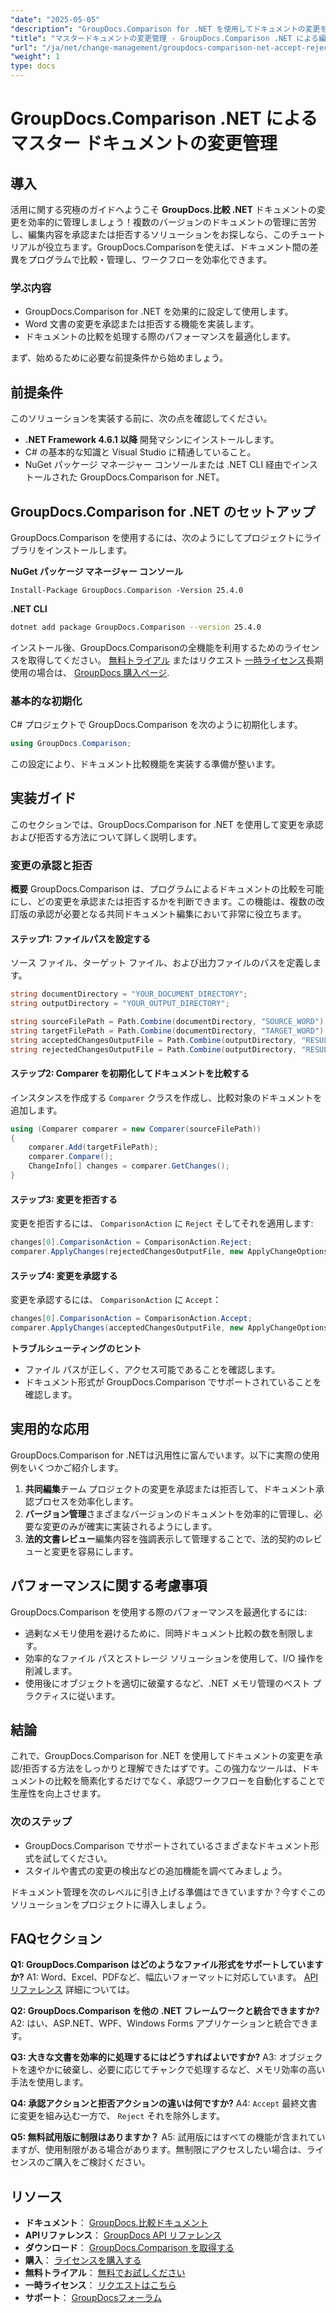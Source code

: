 ```yaml
---
"date": "2025-05-05"
"description": "GroupDocs.Comparison for .NET を使用してドキュメントの変更を管理する方法を学びます。Word 文書の編集内容をプログラムで比較、承認、または拒否することで、ワークフローを効率化します。"
"title": "マスタードキュメントの変更管理 - GroupDocs.Comparison .NET による編集の承認と拒否"
"url": "/ja/net/change-management/groupdocs-comparison-net-accept-reject-changes/"
"weight": 1
type: docs
---
```

# GroupDocs.Comparison .NET によるマスター ドキュメントの変更管理

## 導入

活用に関する究極のガイドへようこそ **GroupDocs.比較 .NET** ドキュメントの変更を効率的に管理しましょう！複数のバージョンのドキュメントの管理に苦労し、編集内容を承認または拒否するソリューションをお探しなら、このチュートリアルが役立ちます。GroupDocs.Comparisonを使えば、ドキュメント間の差異をプログラムで比較・管理し、ワークフローを効率化できます。

### 学ぶ内容
- GroupDocs.Comparison for .NET を効果的に設定して使用します。
- Word 文書の変更を承認または拒否する機能を実装します。
- ドキュメントの比較を処理する際のパフォーマンスを最適化します。

まず、始めるために必要な前提条件から始めましょう。

## 前提条件
このソリューションを実装する前に、次の点を確認してください。

- **.NET Framework 4.6.1 以降** 開発マシンにインストールします。
- C# の基本的な知識と Visual Studio に精通していること。
- NuGet パッケージ マネージャー コンソールまたは .NET CLI 経由でインストールされた GroupDocs.Comparison for .NET。

## GroupDocs.Comparison for .NET のセットアップ

GroupDocs.Comparison を使用するには、次のようにしてプロジェクトにライブラリをインストールします。

**NuGet パッケージ マネージャー コンソール**
```
Install-Package GroupDocs.Comparison -Version 25.4.0
```

**\.NET CLI**
```bash
dotnet add package GroupDocs.Comparison --version 25.4.0
```

インストール後、GroupDocs.Comparisonの全機能を利用するためのライセンスを取得してください。 [無料トライアル](https://releases.groupdocs.com/comparison/net/) またはリクエスト [一時ライセンス](https://purchase.groupdocs.com/temporary-license/)長期使用の場合は、 [GroupDocs 購入ページ](https://purchase。groupdocs.com/buy).

### 基本的な初期化

C# プロジェクトで GroupDocs.Comparison を次のように初期化します。

```csharp
using GroupDocs.Comparison;
```

この設定により、ドキュメント比較機能を実装する準備が整います。

## 実装ガイド
このセクションでは、GroupDocs.Comparison for .NET を使用して変更を承認および拒否する方法について詳しく説明します。

### 変更の承認と拒否

**概要**
GroupDocs.Comparison は、プログラムによるドキュメントの比較を可能にし、どの変更を承認または拒否するかを判断できます。この機能は、複数の改訂版の承認が必要となる共同ドキュメント編集において非常に役立ちます。

#### ステップ1: ファイルパスを設定する
ソース ファイル、ターゲット ファイル、および出力ファイルのパスを定義します。

```csharp
string documentDirectory = "YOUR_DOCUMENT_DIRECTORY";
string outputDirectory = "YOUR_OUTPUT_DIRECTORY";

string sourceFilePath = Path.Combine(documentDirectory, "SOURCE_WORD");
string targetFilePath = Path.Combine(documentDirectory, "TARGET_WORD");
string acceptedChangesOutputFile = Path.Combine(outputDirectory, "RESULT_WITH_ACCEPTED_CHANGE_WORD");
string rejectedChangesOutputFile = Path.Combine(outputDirectory, "RESULT_WITH_REJECTED_CHANGE_WORD");
```

#### ステップ2: Comparer を初期化してドキュメントを比較する
インスタンスを作成する `Comparer` クラスを作成し、比較対象のドキュメントを追加します。

```csharp
using (Comparer comparer = new Comparer(sourceFilePath))
{
    comparer.Add(targetFilePath);
    comparer.Compare();
    ChangeInfo[] changes = comparer.GetChanges();
}
```

#### ステップ3: 変更を拒否する
変更を拒否するには、 `ComparisonAction` に `Reject` そしてそれを適用します:

```csharp
changes[0].ComparisonAction = ComparisonAction.Reject;
comparer.ApplyChanges(rejectedChangesOutputFile, new ApplyChangeOptions { Changes = changes, SaveOriginalState = true });
```

#### ステップ4: 変更を承認する
変更を承認するには、 `ComparisonAction` に `Accept`：

```csharp
changes[0].ComparisonAction = ComparisonAction.Accept;
comparer.ApplyChanges(acceptedChangesOutputFile, new ApplyChangeOptions { Changes = changes });
```

**トラブルシューティングのヒント**
- ファイル パスが正しく、アクセス可能であることを確認します。
- ドキュメント形式が GroupDocs.Comparison でサポートされていることを確認します。

## 実用的な応用
GroupDocs.Comparison for .NETは汎用性に富んでいます。以下に実際の使用例をいくつかご紹介します。

1. **共同編集**チーム プロジェクトの変更を承認または拒否して、ドキュメント承認プロセスを効率化します。
2. **バージョン管理**さまざまなバージョンのドキュメントを効率的に管理し、必要な変更のみが確実に実装されるようにします。
3. **法的文書レビュー**編集内容を強調表示して管理することで、法的契約のレビューと変更を容易にします。

## パフォーマンスに関する考慮事項
GroupDocs.Comparison を使用する際のパフォーマンスを最適化するには:
- 過剰なメモリ使用を避けるために、同時ドキュメント比較の数を制限します。
- 効率的なファイル パスとストレージ ソリューションを使用して、I/O 操作を削減します。
- 使用後にオブジェクトを適切に破棄するなど、.NET メモリ管理のベスト プラクティスに従います。

## 結論
これで、GroupDocs.Comparison for .NET を使用してドキュメントの変更を承認/拒否する方法をしっかりと理解できたはずです。この強力なツールは、ドキュメントの比較を簡素化するだけでなく、承認ワークフローを自動化することで生産性を向上させます。

### 次のステップ
- GroupDocs.Comparison でサポートされているさまざまなドキュメント形式を試してください。
- スタイルや書式の変更の検出などの追加機能を調べてみましょう。

ドキュメント管理を次のレベルに引き上げる準備はできていますか？今すぐこのソリューションをプロジェクトに導入しましょう。

## FAQセクション
**Q1: GroupDocs.Comparison はどのようなファイル形式をサポートしていますか?**
A1: Word、Excel、PDFなど、幅広いフォーマットに対応しています。 [APIリファレンス](https://reference.groupdocs.com/comparison/net/) 詳細については。

**Q2: GroupDocs.Comparison を他の .NET フレームワークと統合できますか?**
A2: はい、ASP.NET、WPF、Windows Forms アプリケーションと統合できます。

**Q3: 大きな文書を効率的に処理するにはどうすればよいですか?**
A3: オブジェクトを速やかに破棄し、必要に応じてチャンクで処理するなど、メモリ効率の高い手法を使用します。

**Q4: 承認アクションと拒否アクションの違いは何ですか?**
A4: `Accept` 最終文書に変更を組み込む一方で、 `Reject` それを除外します。

**Q5: 無料試用版に制限はありますか？**
A5: 試用版にはすべての機能が含まれていますが、使用制限がある場合があります。無制限にアクセスしたい場合は、ライセンスのご購入をご検討ください。

## リソース
- **ドキュメント**： [GroupDocs.比較ドキュメント](https://docs.groupdocs.com/comparison/net/)
- **APIリファレンス**： [GroupDocs API リファレンス](https://reference.groupdocs.com/comparison/net/)
- **ダウンロード**： [GroupDocs.Comparison を取得する](https://releases.groupdocs.com/comparison/net/)
- **購入**： [ライセンスを購入する](https://purchase.groupdocs.com/buy)
- **無料トライアル**： [無料でお試しください](https://releases.groupdocs.com/comparison/net/)
- **一時ライセンス**： [リクエストはこちら](https://purchase.groupdocs.com/temporary-license/)
- **サポート**： [GroupDocsフォーラム](https://forum.groupdocs.com/c/comparison/)